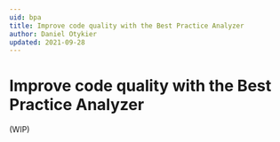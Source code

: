 ```yaml
---
uid: bpa
title: Improve code quality with the Best Practice Analyzer
author: Daniel Otykier
updated: 2021-09-28
---
```


# Improve code quality with the Best Practice Analyzer
(WIP)